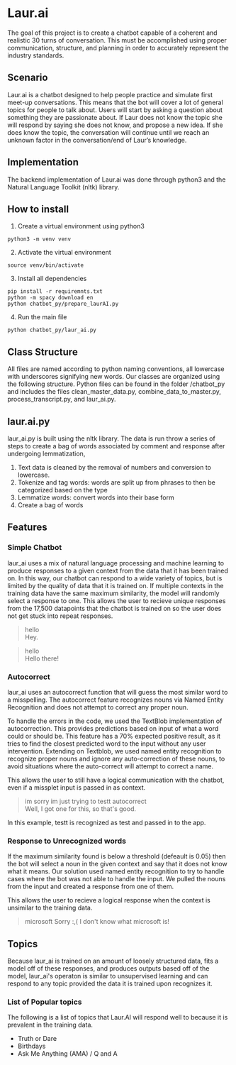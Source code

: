 # Laur.ai
The goal of this project is to create a chatbot capable of a coherent and realistic 30 turns of conversation. This must be accomplished using proper communication, structure, and planning in order to accurately represent the industry standards.

## Scenario
Laur.ai is a chatbot designed to help people practice and simulate first meet-up conversations. This means that the bot will cover a lot of general topics for people to talk about. Users will start by asking a question about something they are passionate about. If Laur does not know the topic she will respond by saying she does not know, and propose a new idea. If she does know the topic, the conversation will continue until we reach an unknown factor in the conversation/end of Laur’s knowledge.

## Implementation
The backend implementation of Laur.ai was done through python3 and the Natural Language Toolkit (nltk) library.

## How to install
1. Create a virtual environment using python3
```
python3 -m venv venv
```
2. Activate the virtual environment
```
source venv/bin/activate
```
3. Install all dependencies
```
pip install -r requiremnts.txt
python -m spacy download en
python chatbot_py/prepare_laurAI.py
```
4. Run the main file
```
python chatbot_py/laur_ai.py
```
## Class Structure
All files are named according to python naming conventions, all lowercase with underscores signifying new words. Our classes are organized using the following structure. Python files can be found in the folder /chatbot_py and includes the files clean_master_data.py, combine_data_to_master.py, process_transcript.py, and laur_ai.py. 

## laur.ai.py
laur_ai.py is built using the nltk library. The data is run throw a series of steps to create a bag of words associated by comment and response after undergoing lemmatization,
  1. Text data is cleaned by the removal of numbers and conversion to lowercase.
  2. Tokenize and tag words: words are split up from phrases to then be categorized based on the type
  3. Lemmatize words: convert words into their base form
  4. Create a bag of words


## Features

### Simple Chatbot
laur_ai uses a mix of natural language processing and machine learning to produce responses to a given context from the data that it has been trained on. In this way, our chatbot can respond to a wide variety of topics, but is limited by the quality of data that it is trained on.
If multiple contexts in the training data have the same maximum similarity, the model will randomly select a response to one. This allows the user to recieve unique responses from the 17,500 datapoints that the chatbot is trained on so the user does not get stuck into repeat responses.

> hello  
Hey.

> hello           
Hello there!


### Autocorrect
laur_ai uses an autocorrect function that will guess the most similar word to a misspelling. The autocorrect feature recognizes nouns via Named Entity Recognition and does not attempt to correct any proper noun.

To handle the errors in the code, we used the TextBlob implementation of autocorrection. This provides predictions based on input of what a word could or should be. This feature has a 70% expected positive result, as it tries to find the closest predicted word to the input without any user intervention. Extending on Textblob, we used named entity recognition to recognize proper nouns and ignore any auto-correction of these nouns, to avoid situations where the auto-correct will attempt to correct a name.

This allows the user to still have a logical communication with the chatbot, even if a missplet input is passed in as context.

> im sorry im just trying to testt autocorrect    
Well, I got one for this, so that's good.

In this example, testt is recognized as test and passed in to the app.

### Response to Unrecognized words
If the maximum similarity found is below a threshold (defeault is 0.05) then the bot will select a noun in the given context and say that it does not know what it means.
Our solution used named entity recognition to try to handle cases where the bot was not able to handle the input. We pulled the nouns from the input and created a response from one of them.

This allows the user to recieve a logical response when the context is unsimilar to the training data.

> microsoft 
Sorry :,( I don't know what microsoft is!


## Topics
Because laur_ai is trained on an amount of loosely structured data, fits a model off of these responses, and produces outputs based off of the model, laur_ai's operaton is similar to unsupervised learning and can respond to any topic provided the data it is trained upon recognizes it.

### List of Popular topics
The following is a list of topics that Laur.AI will respond well to because it is prevalent in the training data.
* Truth or Dare
* Birthdays
* Ask Me Anything (AMA) / Q and A
